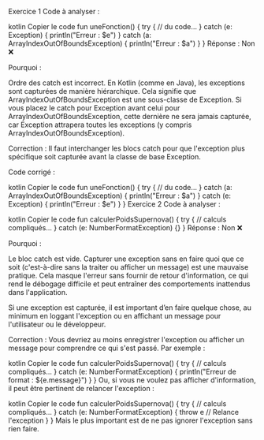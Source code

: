 Exercice 1
Code à analyser :

kotlin
Copier le code
fun uneFonction() {
    try {
        // du code…
    } catch (e: Exception) {
        println("Erreur : $e")
    } catch (a: ArrayIndexOutOfBoundsException) {
        println("Erreur : $a")
    }
}
Réponse : Non ❌

Pourquoi :

Ordre des catch est incorrect. En Kotlin (comme en Java), les exceptions sont capturées de manière hiérarchique. Cela signifie que ArrayIndexOutOfBoundsException est une sous-classe de Exception. Si vous placez le catch pour Exception avant celui pour ArrayIndexOutOfBoundsException, cette dernière ne sera jamais capturée, car Exception attrapera toutes les exceptions (y compris ArrayIndexOutOfBoundsException).

Correction : Il faut interchanger les blocs catch pour que l'exception plus spécifique soit capturée avant la classe de base Exception.

Code corrigé :

kotlin
Copier le code
fun uneFonction() {
    try {
        // du code…
    } catch (a: ArrayIndexOutOfBoundsException) {
        println("Erreur : $a")
    } catch (e: Exception) {
        println("Erreur : $e")
    }
}
Exercice 2
Code à analyser :

kotlin
Copier le code
fun calculerPoidsSupernova() {
    try {
        // calculs compliqués...
    } catch (e: NumberFormatException) {}
}
Réponse : Non ❌

Pourquoi :

Le bloc catch est vide. Capturer une exception sans en faire quoi que ce soit (c'est-à-dire sans la traiter ou afficher un message) est une mauvaise pratique. Cela masque l'erreur sans fournir de retour d'information, ce qui rend le débogage difficile et peut entraîner des comportements inattendus dans l'application.

Si une exception est capturée, il est important d’en faire quelque chose, au minimum en loggant l'exception ou en affichant un message pour l'utilisateur ou le développeur.

Correction : Vous devriez au moins enregistrer l'exception ou afficher un message pour comprendre ce qui s'est passé. Par exemple :

kotlin
Copier le code
fun calculerPoidsSupernova() {
    try {
        // calculs compliqués...
    } catch (e: NumberFormatException) {
        println("Erreur de format : ${e.message}")
    }
}
Ou, si vous ne voulez pas afficher d'information, il peut être pertinent de relancer l'exception :

kotlin
Copier le code
fun calculerPoidsSupernova() {
    try {
        // calculs compliqués...
    } catch (e: NumberFormatException) {
        throw e // Relance l'exception
    }
}
Mais le plus important est de ne pas ignorer l'exception sans rien faire.